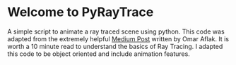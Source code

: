 # Welcome to PyRayTrace

A simple script to animate a ray traced scene using python. This code was adapted from the extremely helpful [Medium Post](https://medium.com/swlh/ray-tracing-from-scratch-in-python-41670e6a96f9) written by Omar Aflak. It is worth a 10 minute read to understand the basics of Ray Tracing. I adapted this code to be object oriented and include animation features.

```{tableofcontents}

```
